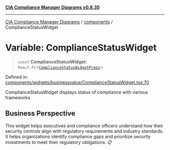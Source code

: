 [**CIA Compliance Manager Diagrams v0.8.35**](../../README.md)

***

[CIA Compliance Manager Diagrams](../../modules.md) / [components](../README.md) / ComplianceStatusWidget

# Variable: ComplianceStatusWidget

> `const` **ComplianceStatusWidget**: `React.FC`\<[`ComplianceStatusWidgetProps`](../widgets/businessvalue/ComplianceStatusWidget/interfaces/ComplianceStatusWidgetProps.md)\>

Defined in: [components/widgets/businessvalue/ComplianceStatusWidget.tsx:70](https://github.com/Hack23/cia-compliance-manager/blob/b297770fc62abf558e2711cd029bbbe74e6c5cfb/src/components/widgets/businessvalue/ComplianceStatusWidget.tsx#L70)

ComplianceStatusWidget displays status of compliance with various frameworks

## Business Perspective

This widget helps executives and compliance officers understand how their
security controls align with regulatory requirements and industry standards.
It helps organizations identify compliance gaps and prioritize security
investments to meet their regulatory obligations. 📋
